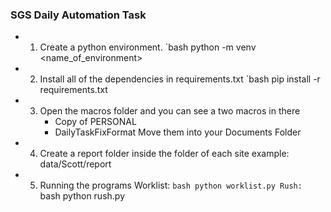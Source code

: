 ### SGS Daily Automation Task


* 1. Create a python environment.
`bash python -m venv <name_of_environment>

* 2. Install all of the dependencies in requirements.txt
`bash pip install -r requirements.txt

* 3. Open the macros folder and you can see a two macros in there
     * Copy of PERSONAL
     * DailyTaskFixFormat
    Move them into your Documents Folder

* 4. Create a report folder inside the folder of each site
    example: data/Scott/report

* 5. Running the programs
    Worklist: `bash python worklist.py
    Rush: `bash python rush.py

    